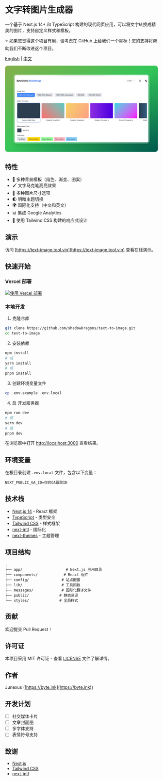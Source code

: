 # 文字转图片生成器

一个基于 Next.js 14+ 和 TypeScript 构建的现代网页应用，可以将文字转换成精美的图片，支持自定义样式和模板。

⭐ 如果您觉得这个项目有用，请考虑在 GitHub 上给我们一个星标！您的支持将帮助我们不断改进这个项目。

[English](README.md) | [中文](README-zh.md)

![ByteOnline Text2Image](./public/card.png)

## 特性

- 🎨 多种背景模板（纯色、渐变、图案）
- 🖌️ 文字马克笔高亮效果
- 📏 多种图片尺寸选项
- 🌓 明暗主题切换
- 🌍 国际化支持（中文和英文）
- 📊 集成 Google Analytics
- 💅 使用 Tailwind CSS 构建的响应式设计

## 演示

访问 [https://text-image.tool.vin](https://text-image.tool.vin) 查看在线演示。

## 快速开始

### Vercel 部署

[![使用 Vercel 部署](https://vercel.com/button)](https://vercel.com/new/clone?repository-url=https://github.com/shadowDragons/text2image)

### 本地开发

1. 克隆仓库

```bash
git clone https://github.com/shadowDragons/text-to-image.git
cd text-to-image
```

2. 安装依赖

```bash
npm install
# 或
yarn install
# 或
pnpm install
```

3. 创建环境变量文件

```bash
cp .env.example .env.local
```

4. 启 开发服务器

```bash
npm run dev
# 或
yarn dev
# 或
pnpm dev
```

在浏览器中打开 [http://localhost:3000](http://localhost:3000) 查看结果。

## 环境变量

在根目录创建 `.env.local` 文件，包含以下变量：

```env
NEXT_PUBLIC_GA_ID=你的GA跟踪ID
```

## 技术栈

- [Next.js 14](https://nextjs.org/) - React 框架
- [TypeScript](https://www.typescriptlang.org/) - 类型安全
- [Tailwind CSS](https://tailwindcss.com/) - 样式框架
- [next-intl](https://next-intl-docs.vercel.app/) - 国际化
- [next-themes](https://github.com/pacocoursey/next-themes) - 主题管理

## 项目结构

```
.
├── app/                    # Next.js 应用目录
├── components/            # React 组件
├── config/               # 站点配置
├── lib/                  # 工具函数
├── messages/             # 国际化翻译文件
├── public/              # 静态资源
└── styles/              # 全局样式
```

## 贡献

欢迎提交 Pull Request！

## 许可证

本项目采用 MIT 许可证 - 查看 [LICENSE](LICENSE) 文件了解详情。

## 作者

Junexus ([https://byte.ink](https://byte.ink))

## 开发计划

- [ ] 社交媒体卡片
- [ ] 文章封面图
- [ ] 多字体支持
- [ ] 表情符号支持

## 致谢

- [Next.js](https://nextjs.org/)
- [Tailwind CSS](https://tailwindcss.com/)
- [next-intl](https://next-intl-docs.vercel.app/)

